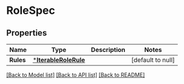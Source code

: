 # RoleSpec

## Properties
Name | Type | Description | Notes
------------ | ------------- | ------------- | -------------
**Rules** | [***IterableRoleRule**](IterableRoleRule.md) |  | [default to null]

[[Back to Model list]](../README.md#documentation-for-models) [[Back to API list]](../README.md#documentation-for-api-endpoints) [[Back to README]](../README.md)


